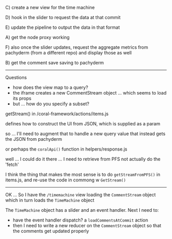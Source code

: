 
C) create a new view for the time machine

D) hook in the slider to request the data at that commit


E) update the pipeline to output the data in that format


A) get the node proxy working

F) also once the slider updates, request the aggregate metrics from pachyderm (from a different repo) and display those as well

B) get the comment save saving to pachyderm


-----

Questions

- how does the view map to a query?
- the iframe creates a new CommentStream object ... which seems to load its props
- but ... how do you specify a subset?


getStream() in /coral-framework/actions/items.js

defines how to construct the UI from JSON, which is supplied as a param

so ... I'll need to augment that to handle a new query value that instead gets the JSON from pachyderm


or perhaps the `coralApi()` function in helpers/response.js

well ... I could do it there ... I need to retrieve from PFS not actually do the 'fetch'

I think the thing that makes the most sense is to do `getStreamFromPFS()` in items.js, and re-use the code in commong w `GetStream()`


---


OK ... So I have the `/timemachine` view loading the `CommentStream` object which in turn loads the `TimeMachine` object

The `TimeMachine` object has a slider and an event handler. Next I need to:

- have the event handler dispatch? a `loadCommentsAtCommit` action
- then I need to write a new reducer on the `CommentStream` object so that the comments get updated properly



